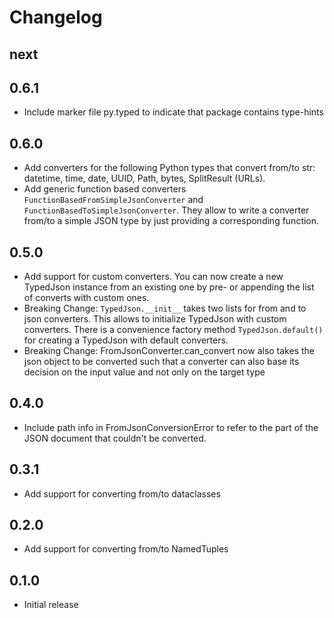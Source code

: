 Changelog
=========

## next

## 0.6.1

- Include marker file py.typed to indicate that package contains type-hints

## 0.6.0

- Add converters for the following Python types that convert from/to str: datetime, time, date, UUID, Path, bytes, 
  SplitResult (URLs).
- Add generic function based converters `FunctionBasedFromSimpleJsonConverter` and `FunctionBasedToSimpleJsonConverter`.
  They allow to write a converter from/to a simple JSON type by just providing a corresponding function.

## 0.5.0

- Add support for custom converters. You can now create a new TypedJson instance from an existing one
  by pre- or appending the list of converts with custom ones.
- Breaking Change: `TypedJson.__init__` takes two lists for from and to json converters. This allows
  to initialize TypedJson with custom converters. There is a convenience factory method `TypedJson.default()` 
  for creating a TypedJson with default converters. 
- Breaking Change: FromJsonConverter.can_convert now also takes the json object to be converted such that
  a converter can also base its decision on the input value and not only on the target type

## 0.4.0

- Include path info in FromJsonConversionError to refer to the part of the JSON document 
  that couldn't be converted.

## 0.3.1

- Add support for converting from/to dataclasses

## 0.2.0

- Add support for converting from/to NamedTuples

## 0.1.0

- Initial release
